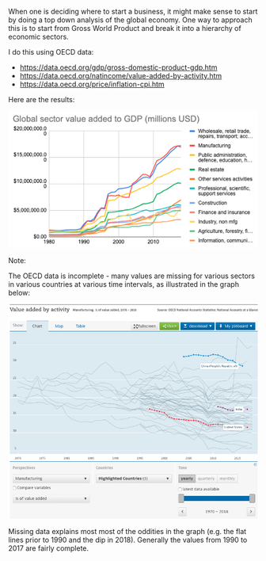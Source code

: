 When one is deciding where to start a business, it might make sense to start by doing a top down analysis of the global economy. One way to approach this is to start from Gross World Product and break it into a hierarchy of economic sectors.

I do this using OECD data:
- https://data.oecd.org/gdp/gross-domestic-product-gdp.htm
- https://data.oecd.org/natincome/value-added-by-activity.htm
- https://data.oecd.org/price/inflation-cpi.htm

Here are the results:

<kbd>![graph of global per-industry GDP](/oecd/graph.png?raw=true "Global per-industry GDP over time")</kbd>

Note:

The OECD data is incomplete - many values are missing for various sectors in various countries at various time intervals, as illustrated in the graph below:

<kbd>![illustration of missing data](/oecd/missing-data.png?raw=true "Global per-industry GDP over time")</kbd>

Missing data explains most most of the oddities in the graph (e.g. the flat lines prior to 1990 and the dip in 2018). Generally the values from 1990 to 2017 are fairly complete.
